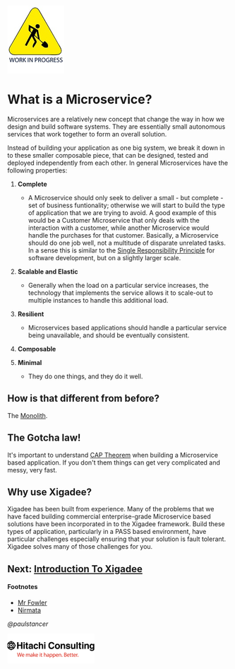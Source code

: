 ![Work In Progress](../../docs/smallWIP.jpg  "Sorry, I'm still working here")

# What is a Microservice?

Microservices are a relatively new concept that change the way in how we design and build software systems. They are essentially small autonomous services that work together to form an overall solution.

Instead of building your application as one big system, we break it down in to these smaller composable piece, that can be designed, tested and deployed independently from each other. In general Microservices have the following properties:

1. **Complete**
	- A Microservice should only seek to deliver a small - but complete - set of business funtionality; otherwise we will start to build the type of application that we are trying to avoid. 
	A good example of this would be a Customer Microservice that only deals with the interaction with a customer, while another Microservice would handle the purchases for that customer.
	Basically, a Microservice should do one job well, not a multitude of disparate unrelated tasks. In a sense this is similar to the [Single Responsibility Principle](https://en.wikipedia.org/wiki/Single_responsibility_principle) for software development, but on a slightly larger scale.
	
2. **Scalable and Elastic**
	- Generally when the load on a particular service increases, the technology that implements the service allows it to scale-out to multiple instances to handle this additional load.
	
3. **Resilient**
	- Microservices based applications should handle a particular service being unavailable, and should be eventually consistent.
4. **Composable**
5. **Minimal**
	- They do one things, and they do it well.


## How is that different from before?

The [Monolith](https://en.wikipedia.org/wiki/Monolithic_application).

## The Gotcha law!

It's important to understand [CAP Theorem](https://en.wikipedia.org/wiki/CAP_theorem) when building a Microservice based application. If you don't them things can get very complicated and messy, very fast. 

## Why use Xigadee?

Xigadee has been built from experience. Many of the problems that we have faced building commercial enterprise-grade Microservice based solutions have been incorporated in to the Xigadee framework. Build these types of application, particularly in a PASS based environment, have particular challenges especially ensuring that your solution is fault tolerant. Xigadee solves many of those challenges for you.

## Next: [Introduction To Xigadee](Introduction.md)

#### Footnotes

 - [Mr Fowler](https://martinfowler.com/articles/microservices.html)
 - [Nirmata](http://www.nirmata.com/2015/02/microservices-five-architectural-constraints/)

_@paulstancer_

![Hitachi](../../docs/hitachi.png)
